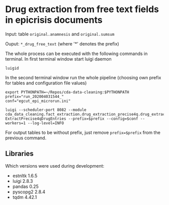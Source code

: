 
# Drug extraction from free text fields in epicrisis documents

Input:  table `original.anamnesis` and `original.sumsum`  

Ouput:  `*_drug_free_text`  (where '*' denotes the prefix)


The whole process can be executed with the following commands in terminal.
In first terminal window start luigi daemon
```
luigid
```

In the second terminal window run the whole pipeline (choosing own prefix for tables and configuration file values)
```
export PYTHONPATH=~/Repos/cda-data-cleaning:$PYTHONPATH
prefix="run_202004031544_"
conf="egcut_epi_microrun.ini"

luigi --scheduler-port 8082 --module cda_data_cleaning.fact_extraction.drug_extraction_precise4q.drug_extraction ExtractPrecise4qDrugEntries --prefix=$prefix --config=$conf --workers=1 --log-level=INFO
```
For output tables to be without prefix, just remove ```prefix=$prefix``` from the previous command.

## Libraries

Which versions were used during development:
* estnltk 1.6.5
* luigi 2.8.3
* pandas 0.25
* pyscopg2 2.8.4
* tqdm 4.42.1

